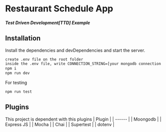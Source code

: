# Restaurant Schedule App
##### _Test Driven Development[TTD] Example_

## Installation

Install the dependencies and devDependencies and start the server.

```sh
create .env file on the root folder
inside the .env file, write CONNECTION_STRING=[your mongodb connection string]
npm i
npm run dev
```

For testing

```sh
npm run test
```

## Plugins
This project is dependent with this plugins
| Plugin |
| ------ | 
| Moongodb | 
| Express JS |
| Mocha |
| Chai |
| Supertest |
| dotenv |
